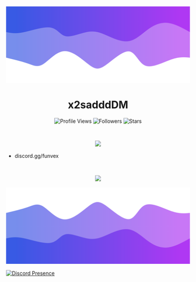 ![Header](./header.png)

<h1 align="center">x2sadddDM</h1>
<a href="https://github.com/x2saddDM"></a>

<p align="center">
  <img height="25" src="https://api.visitorbadge.io/api/VisitorHit?user=imvast&countColorcountColor&countColor=%23006EFF" alt="Profile Views"/>
  <img height="25" src="https://img.shields.io/github/followers/imvast?color=4a12ba&style=for-the-badge&logo=github&label=Follow" alt="Followers"/>
  <img height="25" src="https://img.shields.io/github/stars/imvast?color=f429ff&style=for-the-badge&logo=github&label=Stars" alt="Stars"/>
</p>
<br>
<p align="center">
    <img src="https://skillicons.dev/icons?i=py,go,nodejs,html,cs"/>
</p>

- discord.gg/funvex

<br>

<p align="center">
  <img src="https://github-readme-stats.vercel.app/api/?username=x2saddDM&title_color=674fc9&text_color=9f9f9f&show_icons=true&bg_color=00000000&hide_border=true&icon_color=674fc9&hide_title=true&count_private=true" />
</p>

![Footer](./footer.png)
  

[![Discord Presence](https://lanyard.cnrad.dev/api/1185547624913318029)](https://discord.com/users/1185547624913318029)

<!---
x2saddDM/x2saddDM is a ✨ special ✨ repository because its `README.md` (this file) appears on your GitHub profile.
You can click the Preview link to take a look at your changes.
--->
